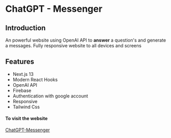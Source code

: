 # ChatGPT - Messenger

## Introduction 
An powerful website using OpenAI API to **answer** a question's and generate a messages.
Fully responsive website to all devices and screens

## Features
- Next.js 13
- Modern React Hooks
- OpenAI API
- Firebase
- Authentication with google account
- Responsive
- Tailwind Css

#### To visit the website 
[ChatGPT-Messenger](https://chatgpt-messenger-one.vercel.app/)
